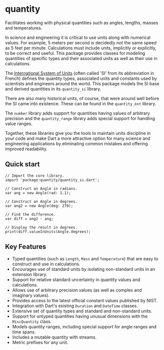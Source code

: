 # quantity
Facilitates working with physical quantities such as angles, lengths, masses and temperatures.

In science and engineering it is critical to use units along with numerical values.
For example, 5 meters per second is decidedly _not_ the same speed as 5 feet per minute. 
Calculations must include units, implicitly or explicitly, to be correct and useful.
This package provides classes for modeling quantities of specific types and their 
associated units as well as their use in calculations.

The [International System of Units](https://physics.nist.gov/cuu/Units/index.html) 
(often called 'SI' from its abbreviation in French) defines the quantity types, associated
units and constants used by scientists and engineers around the world.  This package models
the SI base and derived quantities in its `quantity_si` library.

There are also many historical units, of course, that were around well before the SI came into existence.
These can be found in the `quantity_ext` library.

The `number` library adds support for quantities having values of arbitrary precision and the 
`quantity_range` library adds special support for handling value ranges.

Together, these libraries give you the tools to maintain units discipline in your code
and make Dart a more attractive option for many science and engineering applications by eliminating
common mistakes and offering improved readability.

## Quick start

    // Import the core library.
    import 'package:quantity/quantity_si.dart';

    // Construct an Angle in radians.
    var ang = new Angle(rad: 1.1);

    // Construct an Angle in degrees.
    var ang2 = new Angle(deg: 270);

    // Find the difference.
    var diff = ang2 - ang;

    // Display the result in degrees.
    print(diff.valueInUnits(Angle.degrees);

## Key Features

* Typed quantities (such as `Length`, `Mass` and `Temperature`) that are easy to construct and use in calculations.
* Encourages use of standard units by isolating non-standard units in an extension library.
* Support for relative standard uncertainty in quantity values and calculations.
* Allows use of arbitrary precision values (as well as complex and imaginary values).
* Provides access to the latest official constant values published by NIST. 
* Integration with Dart's existing `Duration` and `DateTime` classes.
* Extensive set of quantity types and standard and non-standard units.
* Support for untyped quantities having unusual dimensions with the `MiscQuantity` class.
* Models quantity ranges, including special support for angle ranges and time spans.
* Includes a mutable quantity with streams.
* Metric prefixes for any unit. 
